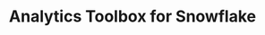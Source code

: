 ---
title: Analytics Toolbox for Snowflake
description: "Unlock Spatial Analytics in Snowflake"
icon: "/img/icons/snowflake-analytics-toolbox.png"
type: examples
category: quadkey
layout: categories/list
euFlag: true
aliases:
    - /analytics-toolbox-sf/examples/categories/quadkey/
---